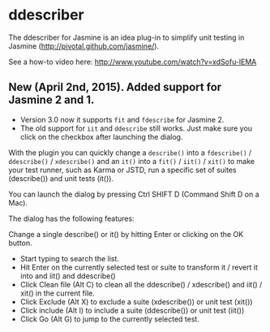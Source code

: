 # ddescriber

The ddescriber for Jasmine is an idea plug-in to simplify unit testing in Jasmine (http://pivotal.github.com/jasmine/).

See a how-to video here: http://www.youtube.com/watch?v=xdSofu-lEMA

## New (April 2nd, 2015). Added support for Jasmine 2 and 1.

* Version 3.0 now it supports `fit` and `fdescribe` for Jasmine 2. 
* The old support for `iit` and `ddescribe` still works. Just make sure you click on the checkbox after launching the dialog.

With the plugin you can quickly change a `describe()` into a `fdescribe()` / `ddescribe()` /
`xdescribe()` and an `it()` into a `fit()` / `iit()` / `xit()` to make your test runner, such as 
Karma or JSTD, run a specific set of suites (describe()) and unit tests (it()).

You can launch the dialog by pressing Ctrl SHIFT D (Command Shift D on a Mac).

The dialog has the following features:

Change a single describe() or it() by hitting Enter or clicking on the OK button.
- Start typing to search the list.
- Hit Enter on the currently selected test or suite to transform it / revert it into and iit() and ddescribe()
- Click Clean file (Alt C) to clean all the ddescribe() / xdescribe() and iit() / xit() in the current file.
- Click Exclude (Alt X) to exclude a suite (xdescribe()) or unit test (xit())
- Click include (Alt I) to include a suite (ddescribe()) or unit test (iit()) 
- Click Go (Alt G) to jump to the currently selected test.
